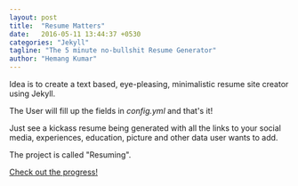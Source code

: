 ```yaml
---
layout: post
title:  "Resume Matters"
date:   2016-05-11 13:44:37 +0530
categories: "Jekyll"
tagline: "The 5 minute no-bullshit Resume Generator"
author: "Hemang Kumar"
---
```


<span class="firstletter">I</span>dea is to create a text based, eye-pleasing, minimalistic resume site creator using Jekyll.


The User will fill up the fields in *config.yml* and that's it!


Just see a kickass resume being generated with all the links to your social media, experiences, education, picture and other data user wants to add.


The project is called "Resuming".


<a href="https://github.com/hemangsk/Resuming">Check out the progress!</a>
